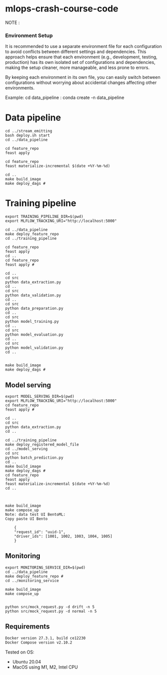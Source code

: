 # mlops-crash-course-code


NOTE :
### Environment Setup

It is recommended to use a separate environment file for each configuration to avoid conflicts between different settings and dependencies. This approach helps ensure that each environment (e.g., development, testing, production) has its own isolated set of configurations and dependencies, making the setup cleaner, more manageable, and less prone to errors.

By keeping each environment in its own file, you can easily switch between configurations without worrying about accidental changes affecting other environments.

Example:
    cd data_pipeline : conda create -n data_pipeline

# Data pipeline

    cd ../stream_emitting
    bash deploy.sh start
    cd ../data_pipeline

    cd feature_repo
    feast apply

    cd feature_repo
    feast materialize-incremental $(date +%Y-%m-%d)

    cd ..
    make build_image
    make deploy_dags # 

# Training pipeline
    export TRAINING_PIPELINE_DIR=$(pwd)
    export MLFLOW_TRACKING_URI="http://localhost:5000"

    cd ../data_pipeline
    make deploy_feature_repo 
    cd ../training_pipeline

    cd feature_repo
    feast apply 
    cd ..
    cd feature_repo
    feast apply # 

    cd ..
    cd src
    python data_extraction.py
    cd ..
    cd src
    python data_validation.py
    cd ..
    cd src
    python data_preparation.py
    cd ..
    cd src
    python model_training.py
    cd ..
    cd src
    python model_evaluation.py
    cd ..
    cd src
    python model_validation.py
    cd ..


    make build_image
    make deploy_dags # 

## Model serving
    export MODEL_SERVING_DIR=$(pwd)
    export MLFLOW_TRACKING_URI="http://localhost:5000"
    cd feature_repo
    feast apply # 

    cd ..
    cd src
    python data_extraction.py
    cd ..

    cd ../training_pipeline
    make deploy_registered_model_file
    cd ../model_serving
    cd src
    python batch_prediction.py
    cd ..
    make build_image
    make deploy_dags # 
    cd feature_repo
    feast apply
    feast materialize-incremental $(date +%Y-%m-%d)
    cd ..



    make build_image
    make compose_up
    Note: data test UI BentoML:
    Copy paste UI Bento

        {
        "request_id": "uuid-1",
        "driver_ids": [1001, 1002, 1003, 1004, 1005]
        }

## Monitoring
    export MONITORING_SERVICE_DIR=$(pwd)
    cd ../data_pipeline
    make deploy_feature_repo # 
    cd ../monitoring_service

    make build_image
    make compose_up


    python src/mock_request.py -d drift -n 5
    python src/mock_request.py -d normal -n 5

## Requirements

```bash
Docker version 27.3.1, build ce12230
Docker Compose version v2.10.2
```

Tested on OS:

-   Ubuntu 20.04
-   MacOS using M1, M2, Intel CPU

